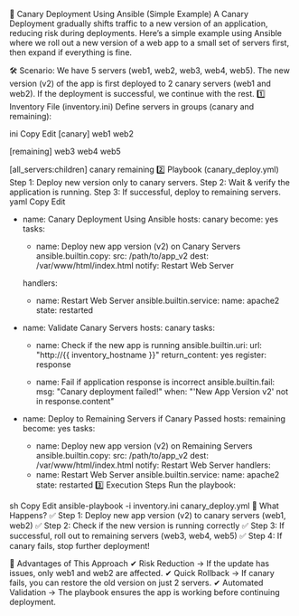 🚀 Canary Deployment Using Ansible (Simple Example)
A Canary Deployment gradually shifts traffic to a new version of an application, reducing risk during deployments. Here’s a simple example using Ansible where we roll out a new version of a web app to a small set of servers first, then expand if everything is fine.

🛠 Scenario:
We have 5 servers (web1, web2, web3, web4, web5).
The new version (v2) of the app is first deployed to 2 canary servers (web1 and web2).
If the deployment is successful, we continue with the rest.
1️⃣ Inventory File (inventory.ini)
Define servers in groups (canary and remaining):

ini
Copy
Edit
[canary]
web1
web2

[remaining]
web3
web4
web5

[all_servers:children]
canary
remaining
2️⃣ Playbook (canary_deploy.yml)
Step 1: Deploy new version only to canary servers.
Step 2: Wait & verify the application is running.
Step 3: If successful, deploy to remaining servers.
yaml
Copy
Edit
- name: Canary Deployment Using Ansible
  hosts: canary
  become: yes
  tasks:
    - name: Deploy new app version (v2) on Canary Servers
      ansible.builtin.copy:
        src: /path/to/app_v2
        dest: /var/www/html/index.html
      notify: Restart Web Server

  handlers:
    - name: Restart Web Server
      ansible.builtin.service:
        name: apache2
        state: restarted

- name: Validate Canary Servers
  hosts: canary
  tasks:
    - name: Check if the new app is running
      ansible.builtin.uri:
        url: "http://{{ inventory_hostname }}"
        return_content: yes
      register: response

    - name: Fail if application response is incorrect
      ansible.builtin.fail:
        msg: "Canary deployment failed!"
      when: "'New App Version v2' not in response.content"

- name: Deploy to Remaining Servers if Canary Passed
  hosts: remaining
  become: yes
  tasks:
    - name: Deploy new app version (v2) on Remaining Servers
      ansible.builtin.copy:
        src: /path/to/app_v2
        dest: /var/www/html/index.html
      notify: Restart Web Server
  handlers:
    - name: Restart Web Server
      ansible.builtin.service:
        name: apache2
        state: restarted
3️⃣ Execution Steps
Run the playbook:

sh
Copy
Edit
ansible-playbook -i inventory.ini canary_deploy.yml
📝 What Happens?
✅ Step 1: Deploy new app version (v2) to canary servers (web1, web2)
✅ Step 2: Check if the new version is running correctly
✅ Step 3: If successful, roll out to remaining servers (web3, web4, web5)
✅ Step 4: If canary fails, stop further deployment!

🔹 Advantages of This Approach
✔ Risk Reduction → If the update has issues, only web1 and web2 are affected.
✔ Quick Rollback → If canary fails, you can restore the old version on just 2 servers.
✔ Automated Validation → The playbook ensures the app is working before continuing deployment.

